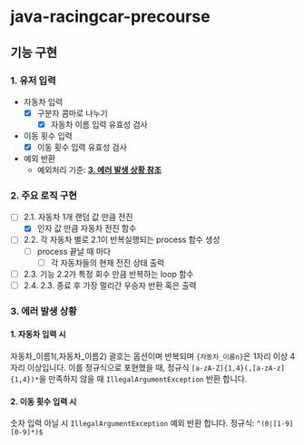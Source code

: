 # java-racingcar-precourse

## 기능 구현
### 1. 유저 입력
- 자동차 입력
  - [X] 구분자 콤마로 나누기
    - [X] 자동차 이름 입력 유효성 검사
- 이동 횟수 입력
  - [X] 이동 횟수 입력 유효성 검사
- 예외 반환
    - 예외처리 기준: [**3. 에러 발생 상황 참조**](#3-에러-발생-상황)

### 2. 주요 로직 구현
- [ ] 2.1. 자동차 1개 랜덤 값 만큼 전진
  - [X] 인자 값 만큼 자동차 전진 함수
- [ ] 2.2. 각 자동차 별로 2.1이 반복실행되는 process 함수 생성
  - [ ] process 끝날 때 마다
    - [ ] 각 자동차들의 현재 전진 상태 출력
- [ ] 2.3. 기능 2.2가 특정 회수 만큼 반복하는 loop 함수
- [ ] 2.4. 2.3. 종료 후 가장 멀리간 우승자 반환 혹은 출력

### 3. 에러 발생 상황
#### 1. 자동차 입력 시
자동차_이름1(,자동차_이름2)
괄호는 옵션이며 반복되며 `{자동차_이름n}`은 1자리 이상 4자리 이상입니다. 이를 정규식으로 포현했을 때,
정규식 `[a-zA-Z]{1,4}(,[a-zA-z]{1,4})*`을 만족하지 않을 때 `IllegalArgumentException` 반환 합니다.
#### 2. 이동 횟수 입력 시
숫자 입력 아닐 시 `IllegalArgumentException` 예외 반환 합니다.
정규식: `^(0|[1-9][0-9]*)$`
